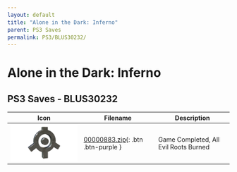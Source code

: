 ```yaml
---
layout: default
title: "Alone in the Dark: Inferno"
parent: PS3 Saves
permalink: PS3/BLUS30232/
---
```

# Alone in the Dark: Inferno

## PS3 Saves - BLUS30232

| Icon | Filename | Description |
|------|----------|-------------|
| ![Alone in the Dark: Inferno](ICON0.PNG) | [00000883.zip](00000883.zip){: .btn .btn-purple } | Game Completed, All Evil Roots Burned |
